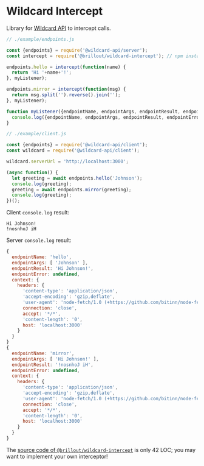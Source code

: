 <!---






    WARNING, READ THIS.
    This is a computed file. Do not edit.
    Instead, edit `/readme.template.md` and run `npm run docs` (or `yarn docs`).












    WARNING, READ THIS.
    This is a computed file. Do not edit.
    Instead, edit `/readme.template.md` and run `npm run docs` (or `yarn docs`).












    WARNING, READ THIS.
    This is a computed file. Do not edit.
    Instead, edit `/readme.template.md` and run `npm run docs` (or `yarn docs`).












    WARNING, READ THIS.
    This is a computed file. Do not edit.
    Instead, edit `/readme.template.md` and run `npm run docs` (or `yarn docs`).












    WARNING, READ THIS.
    This is a computed file. Do not edit.
    Instead, edit `/readme.template.md` and run `npm run docs` (or `yarn docs`).






-->
# Wildcard Intercept

Library for [Wildcard API](https://github.com/reframejs/wildcard-api) to intercept calls.

~~~js
// ./example/endpoints.js

const {endpoints} = require('@wildcard-api/server');
const intercept = require('@brillout/wildcard-intercept'); // npm install @brillout/wildcard-intercept

endpoints.hello = intercept(function(name) {
  return 'Hi '+name+'!';
}, myListener);

endpoints.mirror = intercept(function(msg) {
  return msg.split('').reverse().join('');
}, myListener);

function myListener({endpointName, endpointArgs, endpointResult, endpointError, context}) {
  console.log({endpointName, endpointArgs, endpointResult, endpointError, context});
}
~~~
~~~js
// ./example/client.js

const {endpoints} = require('@wildcard-api/client');
const wildcard = require('@wildcard-api/client');

wildcard.serverUrl = 'http://localhost:3000';

(async function() {
  let greeting = await endpoints.hello('Johnson');
  console.log(greeting);
  greeting = await endpoints.mirror(greeting);
  console.log(greeting);
})();
~~~
Client `console.log` result:
~~~shell
Hi Johnson!
!nosnhoJ iH
~~~
Server `console.log` result:
~~~js
{
  endpointName: 'hello',
  endpointArgs: [ 'Johnson' ],
  endpointResult: 'Hi Johnson!',
  endpointError: undefined,
  context: {
    headers: {
      'content-type': 'application/json',
      'accept-encoding': 'gzip,deflate',
      'user-agent': 'node-fetch/1.0 (+https://github.com/bitinn/node-fetch)',
      connection: 'close',
      accept: '*/*',
      'content-length': '0',
      host: 'localhost:3000'
    }
  }
}
{
  endpointName: 'mirror',
  endpointArgs: [ 'Hi Johnson!' ],
  endpointResult: '!nosnhoJ iH',
  endpointError: undefined,
  context: {
    headers: {
      'content-type': 'application/json',
      'accept-encoding': 'gzip,deflate',
      'user-agent': 'node-fetch/1.0 (+https://github.com/bitinn/node-fetch)',
      connection: 'close',
      accept: '*/*',
      'content-length': '0',
      host: 'localhost:3000'
    }
  }
}
~~~

The [source code of `@brillout/wildcard-intercept`](/index.js) is only 42 LOC; you may want to implement your own interceptor!

<!---






    WARNING, READ THIS.
    This is a computed file. Do not edit.
    Instead, edit `/readme.template.md` and run `npm run docs` (or `yarn docs`).












    WARNING, READ THIS.
    This is a computed file. Do not edit.
    Instead, edit `/readme.template.md` and run `npm run docs` (or `yarn docs`).












    WARNING, READ THIS.
    This is a computed file. Do not edit.
    Instead, edit `/readme.template.md` and run `npm run docs` (or `yarn docs`).












    WARNING, READ THIS.
    This is a computed file. Do not edit.
    Instead, edit `/readme.template.md` and run `npm run docs` (or `yarn docs`).












    WARNING, READ THIS.
    This is a computed file. Do not edit.
    Instead, edit `/readme.template.md` and run `npm run docs` (or `yarn docs`).






-->
